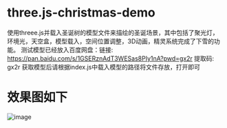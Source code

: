 # three.js-christmas-demo 
使用threee.js并载入圣诞树的模型文件来描绘的圣诞场景，其中包括了聚光灯，环境光，天空盒，模型载入，空间位置调整，3D动画，精灵系统完成了下雪的功能。
测试模型已经放入百度网盘：链接: https://pan.baidu.com/s/1GSERznAdT3WESas8PIy1nA?pwd=gx2r 提取码: gx2r 
获取模型后请根据index.js中载入模型的路径将文件存放，打开即可
# 效果图如下
![image](https://user-images.githubusercontent.com/34113411/148030528-0e158fc4-895b-47c8-86d6-055d39698a24.png)


